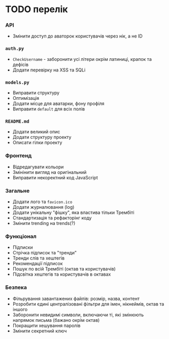 # TODO перелік
### API
- Змінити доступ до аваторок користувачів через нік, а не ID
### `auth.py`
- `CheckUsername` - заборонити усі літери окрім латиниці, крапок та дефісів
- Додати перевірку на XSS та SQLi
### `models.py`
- Виправити структуру
- Оптимізація
- Додати місце для аватарки, фону профіля
- Виправити `default` для всіх полів
### `README.md`
- Додати великий опис
- Додати структуру проекту
- Описати гілки проекту
### Фронтенд
- Відредагувати кольори
- Змінінити вигляд на оригінальний
- Виправити некоректний код JavaScript
### Загальне
- Додати лого та `favicon.ico`
- Додати журналювання (log)
- Додати унікальну "фішку", яка властива тільки Трембіті
- Стандартизація та рефакторінг коду
- Змінити trending на trends(?)
### Функціонал
- Підписки
- Стрічка підписок та "тренди"
- Тренди слів та хештегів
- Рекомендації підписок
- Пошук по всій Трембіті (октав та користувачів)
- Підсвітка хештегів та користувачів в октавах
### Безпека
- Фільрування завантажених файлів: розмір, назва, контент
- Розробити єдині централізовані фільтри для імен, нікнеймів, октав та іншого
- Заборонити невидимі символи, включаючи ті, які змінюють напрямок письма (бажано окрім октав)
- Покращити хешування паролів
- Змінити секретний ключ
